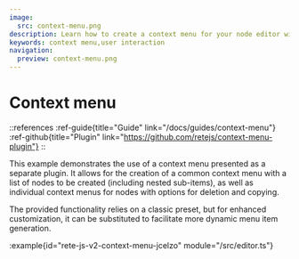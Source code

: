 ```yaml
---
image:
  src: context-menu.png
description: Learn how to create a context menu for your node editor with this example. Use the provided plugin to generate a common context menu with a list of nodes to be created, as well as individual context menus for nodes with options for deletion and copying
keywords: context menu,user interaction
navigation:
  preview: context-menu.png
---
```


# Context menu

::references
:ref-guide{title="Guide" link="/docs/guides/context-menu"}
:ref-github{title="Plugin" link="https://github.com/retejs/context-menu-plugin"}
::

This example demonstrates the use of a context menu presented as a separate plugin. It allows for the creation of a common context menu with a list of nodes to be created (including nested sub-items), as well as individual context menus for nodes with options for deletion and copying.

The provided functionality relies on a classic preset, but for enhanced customization, it can be substituted to facilitate more dynamic menu item generation.

:example{id="rete-js-v2-context-menu-jcelzo" module="/src/editor.ts"}
